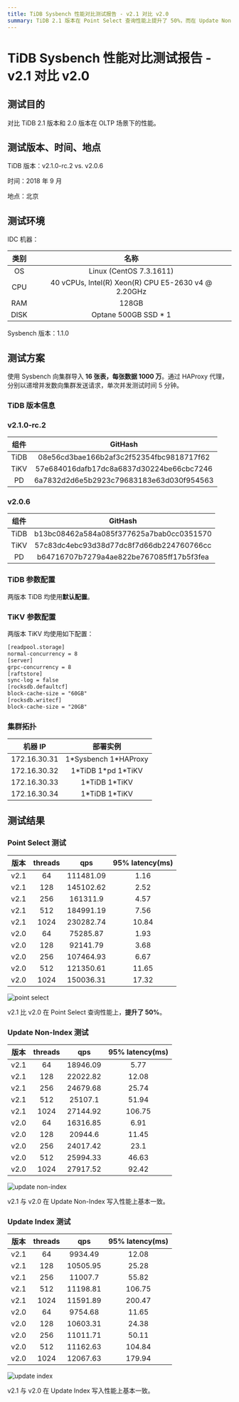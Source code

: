 ```yaml
---
title: TiDB Sysbench 性能对比测试报告 - v2.1 对比 v2.0
summary: TiDB 2.1 版本在 Point Select 查询性能上提升了 50%，而在 Update Non-Index 和 Update Index 写入性能上与 2.0 版本基本一致。
---
```


# TiDB Sysbench 性能对比测试报告 - v2.1 对比 v2.0

## 测试目的

对比 TiDB 2.1 版本和 2.0 版本在 OLTP 场景下的性能。

## 测试版本、时间、地点

TiDB 版本：v2.1.0-rc.2 vs. v2.0.6

时间：2018 年 9 月

地点：北京

## 测试环境

IDC 机器：

| 类别 | 名称 |
| :-: | :-: |
| OS | Linux (CentOS 7.3.1611) |
| CPU | 40 vCPUs, Intel(R) Xeon(R) CPU E5-2630 v4 @ 2.20GHz |
| RAM | 128GB |
| DISK | Optane 500GB SSD \* 1 |

Sysbench 版本：1.1.0

## 测试方案

使用 Sysbench 向集群导入 **16 张表，每张数据 1000 万**。通过 HAProxy 代理，分别以递增并发数向集群发送请求，单次并发测试时间 5 分钟。

### TiDB 版本信息

### v2.1.0-rc.2

| 组件 | GitHash |
| :-: | :-: |
| TiDB | 08e56cd3bae166b2af3c2f52354fbc9818717f62 |
| TiKV | 57e684016dafb17dc8a6837d30224be66cbc7246 |
| PD | 6a7832d2d6e5b2923c79683183e63d030f954563 |

### v2.0.6

| 组件 | GitHash |
| :-: | :-: |
| TiDB | b13bc08462a584a085f377625a7bab0cc0351570 |
| TiKV | 57c83dc4ebc93d38d77dc8f7d66db224760766cc |
| PD | b64716707b7279a4ae822be767085ff17b5f3fea |

### TiDB 参数配置

两版本 TiDB 均使用**默认配置**。

### TiKV 参数配置

两版本 TiKV 均使用如下配置：

```txt
[readpool.storage]
normal-concurrency = 8
[server]
grpc-concurrency = 8
[raftstore]
sync-log = false
[rocksdb.defaultcf]
block-cache-size = "60GB"
[rocksdb.writecf]
block-cache-size = "20GB"
```

### 集群拓扑

| 机器 IP | 部署实例 |
| :-: | :-: |
| 172.16.30.31 | 1\*Sysbench 1\*HAProxy |
| 172.16.30.32 | 1\*TiDB 1\*pd 1\*TiKV |
| 172.16.30.33 | 1\*TiDB 1\*TiKV |
| 172.16.30.34 | 1\*TiDB 1\*TiKV |

## 测试结果

### Point Select 测试

| 版本 | threads | qps | 95% latency(ms) |
| :-: | :-: | :-: | :-: |
| v2.1 | 64   | 111481.09 | 1.16  |
| v2.1 | 128  | 145102.62 | 2.52  |
| v2.1 | 256  | 161311.9  | 4.57  |
| v2.1 | 512  | 184991.19 | 7.56  |
| v2.1 | 1024 | 230282.74 | 10.84 |
| v2.0 | 64   | 75285.87  | 1.93  |
| v2.0 | 128  | 92141.79  | 3.68  |
| v2.0 | 256  | 107464.93 | 6.67  |
| v2.0 | 512  | 121350.61 | 11.65 |
| v2.0 | 1024 | 150036.31 | 17.32 |

![point select](https://download.pingcap.com/images/docs-cn/sysbench_v3_point_select.png)

v2.1 比 v2.0 在 Point Select 查询性能上，**提升了 50%**。

### Update Non-Index 测试

| 版本 | threads | qps | 95% latency(ms) |
| :-: | :-: | :-: | :-: |
| v2.1 | 64   | 18946.09 | 5.77   |
| v2.1 | 128  | 22022.82 | 12.08  |
| v2.1 | 256  | 24679.68 | 25.74  |
| v2.1 | 512  | 25107.1  | 51.94  |
| v2.1 | 1024 | 27144.92 | 106.75 |
| v2.0 | 64   | 16316.85 | 6.91   |
| v2.0 | 128  | 20944.6  | 11.45  |
| v2.0 | 256  | 24017.42 | 23.1   |
| v2.0 | 512  | 25994.33 | 46.63  |
| v2.0 | 1024 | 27917.52 | 92.42  |

![update non-index](https://download.pingcap.com/images/docs-cn/sysbench_v3_update_non_index.png)

v2.1 与 v2.0 在 Update Non-Index 写入性能上基本一致。

### Update Index 测试

| 版本 | threads | qps | 95% latency(ms) |
| :-: | :-: | :-: | :-: |
| v2.1 | 64   | 9934.49  | 12.08  |
| v2.1 | 128  | 10505.95 | 25.28  |
| v2.1 | 256  | 11007.7  | 55.82  |
| v2.1 | 512  | 11198.81 | 106.75 |
| v2.1 | 1024 | 11591.89 | 200.47 |
| v2.0 | 64   | 9754.68  | 11.65  |
| v2.0 | 128  | 10603.31 | 24.38  |
| v2.0 | 256  | 11011.71 | 50.11  |
| v2.0 | 512  | 11162.63 | 104.84 |
| v2.0 | 1024 | 12067.63 | 179.94 |

![update index](https://download.pingcap.com/images/docs-cn/sysbench_v3_update_index.png)

v2.1 与 v2.0 在 Update Index 写入性能上基本一致。
